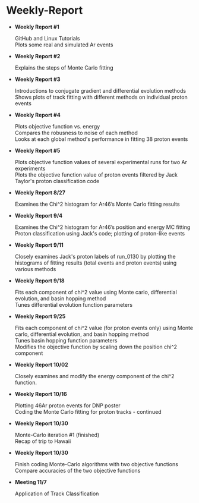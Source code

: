 # Weekly-Report
* **Weekly Report #1**

  GitHub and Linux Tutorials  
  Plots some real and simulated Ar events
* **Weekly Report #2**

  Explains the steps of Monte Carlo fitting
* **Weekly Report #3**

  Introductions to conjugate gradient and differential evolution methods  
  Shows plots of track fitting with different methods on individual proton events
* **Weekly Report #4**

  Plots objective function vs. energy  
  Compares the robusness to noise of each method  
  Looks at each global method's performance in fitting 38 proton events
* **Weekly Report #5**

  Plots objective function values of several experimental runs for two Ar experiments  
  Plots the objective function value of proton events filtered by Jack Taylor's proton classification code
* **Weekly Report 8/27**

  Examines the Chi^2 histogram for Ar46’s Monte Carlo fitting results
* **Weekly Report 9/4**

  Examines the Chi^2 histogram for Ar46’s position and energy MC fitting
  Proton classification using Jack's code; plotting of proton-like events
* **Weekly Report 9/11**

  Closely examines Jack's proton labels of run_0130 by plotting the histograms of fitting results (total events and proton events) using various methods
* **Weekly Report 9/18**

  Fits each component of chi^2 value using Monte carlo, differential evolution, and basin hopping method  
  Tunes differential evolution function parameters
* **Weekly Report 9/25**

  Fits each component of chi^2 value (for proton events only) using Monte carlo, differential evolution, and basin hopping method     
  Tunes basin hopping function parameters  
  Modifies the objective function by scaling down the position chi^2 component 
* **Weekly Report 10/02**

  Closely examines and modify the energy component of the chi^2 function. 
* **Weekly Report 10/16**

  Plotting 46Ar proton events for DNP poster  
  Coding the Monte Carlo fitting for proton tracks - continued  
* **Weekly Report 10/30**

  Monte-Carlo iteration #1 (finished)  
  Recap of trip to Hawaii  
  
* **Weekly Report 10/30**

  Finish coding Monte-Carlo algorithms with two objective functions  
  Compare accuracies of the two objective functions  

* **Meeting 11/7**

  Application of Track Classification  
